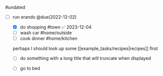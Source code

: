 #undated 

- [ ] run erands @due(2022-12-02)
  - [x] do shopping #town ✅ 2023-12-04
  - [ ] wash car #home/outside
  - [ ] cook dinner #home/kitchen

  perhaps I should look up some [[example_tasks/recipes|recipes]] first

  - [ ] do something with a long title that will truncate when displayed
  - [ ] go to bed
 